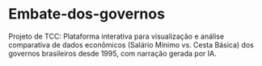 # Embate-dos-governos
Projeto de TCC: Plataforma interativa para visualização e análise comparativa de dados econômicos (Salário Mínimo vs. Cesta Básica) dos governos brasileiros desde 1995, com narração gerada por IA.

